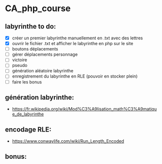 # CA_php_course
 
## labyrinthe to do:
  - [X] créer un premier labyrinthe manuellement en .txt avec des lettres
  - [X] ouvrir le fichier .txt et afficher le labyrinthe en php sur le site
  - [ ] boutons déplacements
  - [ ] gérer déplacements personnage
  - [ ] victoire
  - [ ] pseudo
  - [ ] génération aléatoire labyrinthe
  - [ ] enregistrement du labyrinthe en RLE (pouvoir en stocker plein)
  - [ ] faire les bonus

## génération labyrinthe:

- https://fr.wikipedia.org/wiki/Mod%C3%A9lisation_math%C3%A9matique_de_labyrinthe
  
## encodage RLE:

- https://www.conwaylife.com/wiki/Run_Length_Encoded

## bonus:

